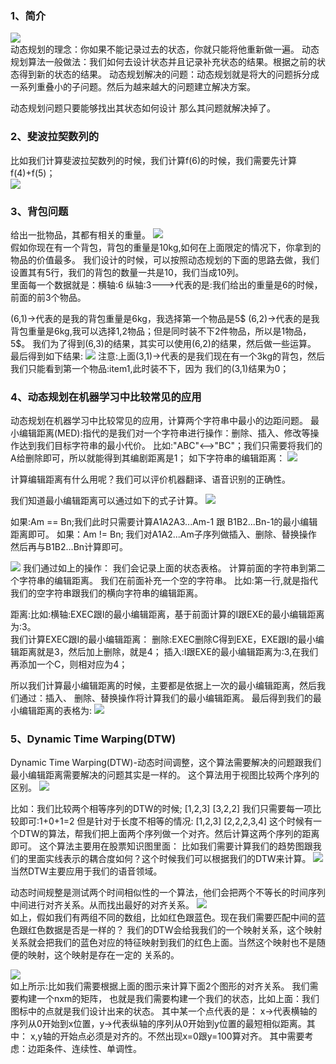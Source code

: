 
### 1、简介
 ![](../images/16.png)  
 动态规划的理念：你如果不能记录过去的状态，你就只能将他重新做一遍。
 动态规划算法一般做法：我们如何去设计状态并且记录补充状态的结果。根据之前的状态得到新的状态的结果。
 动态规划解决的问题：动态规划就是将大的问题拆分成一系列重叠小的子问题。然后为越来越大的问题建立解决方案。
  
 动态规划问题只要能够找出其状态如何设计 那么其问题就解决掉了。
   

### 2、斐波拉契数列的
 比如我们计算斐波拉契数列的时候，我们计算f(6)的时候，我们需要先计算f(4)+f(5)；  
 ![](../images/17.png)
 
### 3、背包问题
 给出一批物品，其都有相关的重量。
 ![](../images/18.png)  
 假如你现在有一个背包，背包的重量是10kg,如何在上面限定的情况下，你拿到的物品的价值最多。
 我们设计的时候，可以按照动态规划的下面的思路去做，我们设置其有5行，我们的背包的数量一共是10，我们当成10列。  
 里面每一个数据就是：横轴:6 纵轴:3--->代表的是:我们给出的重量是6的时候，前面的前3个物品。
 
 (6,1)->代表的是我的背包重量是6kg，我选择第一个物品是5$
 (6,2)->代表的是我背包重量是6kg,我可以选择1,2物品；但是同时装不下2件物品，所以是1物品，5$。
  我们为了得到(6,3)的结果，其实可以使用(6,2)的结果，然后做一些运算。
  最后得到如下结果:
  ![](../images/19.png) 
  注意:上面(3,1)->代表的是我们现在有一个3kg的背包，然后我们只能看到第一个物品:item1,此时装不下，因为
  我们的(3,1)结果为0；
 
 
### 4、动态规划在机器学习中比较常见的应用
  动态规划在机器学习中比较常见的应用，计算两个字符串中最小的边距问题。
  最小编辑距离(MED):指代的是我们对一个字符串进行操作：删除、插入、修改等操作达到我们目标字符串的最小代价。
  比如:"ABC"<-->"BC"；我们只需要将我们的A给删除即可，所以就能得到其编剧距离是1；
  如下字符串的编辑距离：
   ![](../images/20.png) 
   
  计算编辑距离有什么用呢？我们可以评价机器翻译、语音识别的正确性。
  
  我们知道最小编辑距离可以通过如下的式子计算。
  ![](../images/21.png) 
  
  如果:Am == Bn;我们此时只需要计算A1A2A3...Am-1 跟 B1B2...Bn-1的最小编辑距离即可。
  如果：Am != Bn; 我们对A1A2...Am子序列做插入、删除、替换操作   然后再与B1B2...Bn计算即可。
  
   ![](../images/22.png) 
   我们通过如上的操作：
   我们会记录上面的状态表格。
   计算前面的字符串到第二个字符串的编辑距离。 我们在前面补充一个空的字符串。
   比如:第一行,就是指代我们的空字符串跟我们的横向字符串的编辑距离。
   
   距离:比如:横轴:EXEC跟I的最小编辑距离，基于前面计算的I跟EXE的最小编辑距离为:3。  
   我们计算EXEC跟I的最小编辑距离：
   删除:EXEC删除C得到EXE，EXE跟I的最小编辑距离就是3，然后加上删除，就是4；
   插入:I跟EXE的最小编辑距离为:3,在我们再添加一个C，则相对应为4；
   
   所以我们计算最小编辑距离的时候，主要都是依据上一次的最小编辑距离，然后我们通过：插入、
   删除、替换操作将计算我们的最小编辑距离。 最后得到我们的最小编辑距离的表格为:
  ![](../images/23.png) 
  
  
### 5、Dynamic Time Warping(DTW)
  Dynamic Time Warping(DTW)-动态时间调整，这个算法需要解决的问题跟我们最小编辑距离需要解决的问题其实是一样的。
  这个算法用于视图比较两个序列的区别。
  ![](../images/24.png) 
  
  比如：我们比较两个相等序列的DTW的时候;
  [1,2,3]
  [3,2,2]
  我们只需要每一项比较即可:1+0+1=2
  但是针对于长度不相等的情况:
  [1,2,3]
  [2,2,2,3,4]
  这个时候有一个DTW的算法，帮我们把上面两个序列做一个对齐。然后计算这两个序列的距离即可。
  这个算法主要用在股票知识图里面：
  比如我们需要计算我们的趋势图跟我们的里面实线表示的耦合度如何？这个时候我们可以根据我们的DTW来计算。
  ![](../images/25.png)  
  当然DTW主要应用于我们的语音领域。
  
  
  
  动态时间规整是测试两个时间相似性的一个算法，他们会把两个不等长的时间序列中间进行对齐关系。从而找出最好的对齐关系。
  ![](../images/26.png)  
  如上，假如我们有两组不同的数组，比如红色跟蓝色。现在我们需要匹配中间的蓝色跟红色数据是否是一样的？
  我们的DTW会给我我们的一个映射关系，这个映射关系就会把我们的蓝色对应的特征映射到我们的红色上面。当然这个映射也不是随便的映射，这个映射是存在一定的
 关系的。
 
   ![](../images/27.png)  
   如上所示:比如我们需要根据上面的图示来计算下面2个图形的对齐关系。  我们需要构建一个nxm的矩阵，
   也就是我们需要构建一个我们的状态，比如上面：我们图标中的点就是我们设计出来的状态。
   其中某一个点代表的是：
   x->代表横轴的序列从0开始到x位置，y->代表纵轴的序列从0开始到y位置的最短相似距离。其中：
   x,y轴的开始点必须是对齐的。不然出现x=0跟y=100算对齐。
   其中需要考虑：边距条件、连续性、单调性。
   
  
  
  
  
  
   
  
  
   
  
  
  
  
  
  
  
  
  
  
  
  
  
  
  
  
  
  
  
  
  
  
  
  
  
  
  
  
  
  
  

